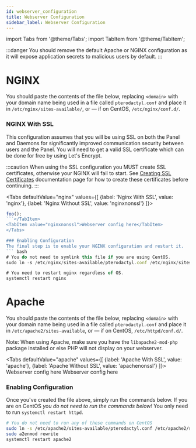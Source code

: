 ```yaml
---
id: webserver_configuration
title: Webserver Configuration
sidebar_label: Webserver Configuration
---
```

import Tabs from '@theme/Tabs';
import TabItem from '@theme/TabItem';

:::danger
You should remove the default Apache or NGINX configuration as it will expose application secrets to malicious
users by default.
:::

# NGINX
You should paste the contents of the file below, replacing `<domain>` with your domain name being used in a file called
`pterodactyl.conf` and place it in `/etc/nginx/sites-available/`, or &mdash; if on CentOS, `/etc/nginx/conf.d/`.

### NGINX With SSL
This configuration assumes that you will be using SSL on both the Panel and Daemons for significantly improved communication
security between users and the Panel. You will need to get a valid SSL certificate which can be done for free by using
Let's Encrypt. 

:::caution 
When using the SSL configuration you MUST create SSL certificates, otherwise your NGINX will fail to start.  See [Creating SSL Certificates](/tutorials/creating_ssl_certificates.html) documentation page for how to create these certificates before continuing.
:::

<Tabs
  defaultValue="nginx"
  values={[
    {label: 'Nginx With SSL', value: 'nginx'},
    {label: 'Nginx Without SSL', value: 'nginxnonssl'}
  ]}>
<TabItem value="nginx">
```js
foo();
```</TabItem>
<TabItem value="nginxnonssl">Webserver config here</TabItem>
</Tabs>

### Enabling Configuration
The final step is to enable your NGINX configuration and restart it.
``` bash
# You do not need to symlink this file if you are using CentOS.
sudo ln -s /etc/nginx/sites-available/pterodactyl.conf /etc/nginx/sites-enabled/pterodactyl.conf

# You need to restart nginx regardless of OS.
systemctl restart nginx
```

# Apache
You should paste the contents of the file below, replacing `<domain>` with your domain name being used in a file called
`pterodactyl.conf` and place it in `/etc/apache2/sites-available`, or &mdash; if on CentOS, `/etc/httpd/conf.d/`.

Note: When using Apache, make sure you have the `libapache2-mod-php` package installed or else PHP will not display on your webserver.

<Tabs
  defaultValue="apache"
  values={[
    {label: 'Apache With SSL', value: 'apache'},
    {label: 'Apache Without SSL', value: 'apachenonssl'}
  ]}>
<TabItem value="apache">Webserver config here</TabItem>
<TabItem value="apachenonssl">Webserver config here</TabItem>

</Tabs>

### Enabling Configuration
Once you've created the file above, simply run the commands below. If you are on CentOS _you do not need to run the commands
below!_ You only need to run `systemctl restart httpd`.

``` bash
# You do not need to run any of these commands on CentOS
sudo ln -s /etc/apache2/sites-available/pterodactyl.conf /etc/apache2/sites-enabled/pterodactyl.conf
sudo a2enmod rewrite
systemctl restart apache2
```
